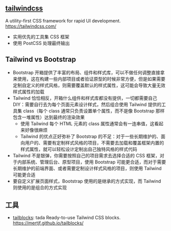 ## [tailwindcss](https://github.com/tailwindcss/tailwindcss)

A utility-first CSS framework for rapid UI development.  https://tailwindcss.com/

* 实用优先的工具集 CSS 框架
* 使用 PostCSS 处理最终输出

## Tailwind vs Bootstrap

* Bootstrap 开箱提供了丰富的布局、组件和样式库，可以不做任何调整直接拿来使用，这在构建一些内部项目或者验证原型的时候非常方便，但是如果需要定制自定义的样式风格，则需要覆盖默认的样式属性，这可能会导致大量无效样式属性的加载
* Tailwind 恰恰相反，开箱什么组件和样式库都没有提供，一切都需要自己DIY：需要自行去为每个页面元素设计样式，然后组合使用 Tailwind 提供的工具集 class（每个 class 通常只负责设置单个属性，而不是像 Bootstrap 那样包含一堆属性）达到最终的渲染效果
    - 使用 Tailwind 每个 HTML 元素的 class 属性通常会有一连串值，这看起来好像很麻烦
    - Tailwind 的优点正好弥补了 Bootstrap 的不足：对于一些长期维护的、面向用户的、需要有定制样式风格的项目，不需要去加载和覆盖框架内置的样式属性，就可以轻松设计定制出自己独特风格的样式代码
* Tailwind 不是银弹，你需要按照自己的项目需求去选择合适的 CSS 框架，对于内部系统、管理后台、原型项目，使用 Bootstrap 可能更合适，而对于需要长期维护的前端界面、或者需要定制设计样式风格的项目，则使用 Tailwind 可能更合适
* 要自定义扩展页面样式，Bootstrap 使用的是继承的方式实现，而 Tailwind 则使用的是组合的方式实现

## 工具

* [tailblocks](https://github.com/mertJF/tailblocks): tada Ready-to-use Tailwind CSS blocks. https://mertjf.github.io/tailblocks/
